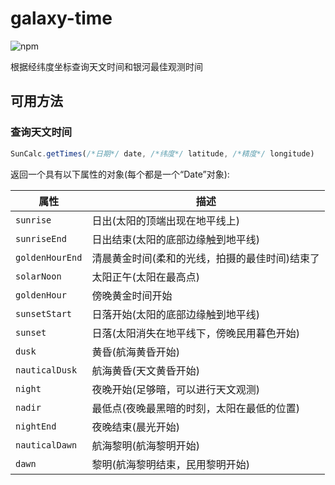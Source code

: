 galaxy-time
======
![npm](https://img.shields.io/npm/v/galaxy-time)

根据经纬度坐标查询天文时间和银河最佳观测时间


## 可用方法

### 查询天文时间
```javascript
SunCalc.getTimes(/*日期*/ date, /*纬度*/ latitude, /*精度*/ longitude)
```

返回一个具有以下属性的对象(每个都是一个“Date”对象):

| 属性        | 描述                                                              |
| --------------- | ------------------------------------------------------------------------ |
| `sunrise`       | 日出(太阳的顶端出现在地平线上)|                                               |
| `sunriseEnd`    | 日出结束(太阳的底部边缘触到地平线)                                            |
| `goldenHourEnd` | 清晨黄金时间(柔和的光线，拍摄的最佳时间)结束了         |
| `solarNoon`     | 太阳正午(太阳在最高点)                              |
| `goldenHour`    | 傍晚黄金时间开始                                               |
| `sunsetStart`   | 日落开始(太阳的底部边缘触到地平线)               |
| `sunset`        | 日落(太阳消失在地平线下，傍晚民用暮色开始) |
| `dusk`          | 黄昏(航海黄昏开始)                                  |
| `nauticalDusk`  | 航海黄昏(天文黄昏开始)                     |
| `night`         | 夜晚开始(足够暗，可以进行天文观测)                 |
| `nadir`         | 最低点(夜晚最黑暗的时刻，太阳在最低的位置)       |
| `nightEnd`      | 夜晚结束(晨光开始)                        |
| `nauticalDawn`  | 航海黎明(航海黎明开始)                         |
| `dawn`          | 黎明(航海黎明结束，民用黎明开始)     |
